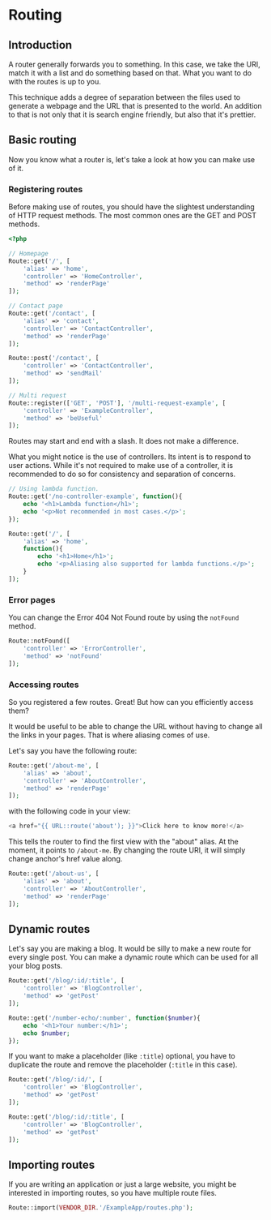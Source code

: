 Routing
============

## Introduction
A router generally forwards you to something. In this case, we take the URI,
match it with a list and do something based on that. What you want to do with
the routes is up to you.

This technique adds a degree of separation between the files used to generate
a webpage and the URL that is presented to the world. An addition to that is
not only that it is search engine friendly, but also that it's prettier.

## Basic routing
Now you know what a router is, let's take a look at how you can make use of it.

### Registering routes
Before making use of routes, you should have the slightest understanding of
HTTP request methods. The most common ones are the GET and POST methods.
```php
<?php

// Homepage
Route::get('/', [
    'alias' => 'home',
    'controller' => 'HomeController',
    'method' => 'renderPage'
]);

// Contact page
Route::get('/contact', [
    'alias' => 'contact',
    'controller' => 'ContactController',
    'method' => 'renderPage'
]);

Route::post('/contact', [
    'controller' => 'ContactController',
    'method' => 'sendMail'
]);

// Multi request
Route::register(['GET', 'POST'], '/multi-request-example', [
    'controller' => 'ExampleController',
    'method' => 'beUseful'
]);
```
Routes may start and end with a slash. It does not make a difference.

What you might notice is the use of controllers. Its intent is to respond to
user actions. While it's not required to make use of a controller, it is
recommended to do so for consistency and separation of concerns.
```php
// Using lambda function.
Route::get('/no-controller-example', function(){
    echo '<h1>Lambda function</h1>';
    echo '<p>Not recommended in most cases.</p>';
});

Route::get('/', [
    'alias' => 'home',
    function(){
        echo '<h1>Home</h1>';
        echo '<p>Aliasing also supported for lambda functions.</p>';
    }
]);
```

### Error pages
You can change the Error 404 Not Found route by using the `notFound` method.
```php
Route::notFound([
    'controller' => 'ErrorController',
    'method' => 'notFound'
]);
```

### Accessing routes
So you registered a few routes. Great! But how can you efficiently access them?

It would be useful to be able to change the URL without having to change all
the links in your pages. That is where aliasing comes of use.

Let's say you have the following route:
```php
Route::get('/about-me', [
    'alias' => 'about',
    'controller' => 'AboutController',
    'method' => 'renderPage'
]);
```
with the following code in your view:
```php
<a href="{{ URL::route('about'); }}">Click here to know more!</a>
```
This tells the router to find the first view with the "about" alias. At the
moment, it points to `/about-me`. By changing the route URI, it will simply
change anchor's href value along.
```php
Route::get('/about-us', [
    'alias' => 'about',
    'controller' => 'AboutController',
    'method' => 'renderPage'
]);
```

## Dynamic routes
Let's say you are making a blog. It would be silly to make a new route for
every single post. You can make a dynamic route which can be used for all your
blog posts.
```php
Route::get('/blog/:id/:title', [
    'controller' => 'BlogController',
    'method' => 'getPost'
]);

Route::get('/number-echo/:number', function($number){
    echo '<h1>Your number:</h1>';
    echo $number;
});
```
If you want to make a placeholder (like `:title`) optional, you have to
duplicate the route and remove the placeholder (`:title` in this case).
```php
Route::get('/blog/:id/', [
    'controller' => 'BlogController',
    'method' => 'getPost'
]);

Route::get('/blog/:id/:title', [
    'controller' => 'BlogController',
    'method' => 'getPost'
]);
```

## Importing routes
If you are writing an application or just a large website, you might be
interested in importing routes, so you have multiple route files.
```php
Route::import(VENDOR_DIR.'/ExampleApp/routes.php');
```
